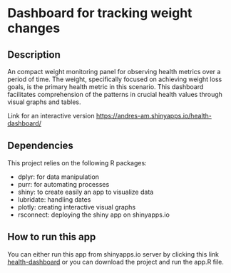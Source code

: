 # Dashboard for tracking weight changes 

## Description
An compact weight monitoring panel for observing health metrics over a period of time. 
The weight, specifically focused on achieving weight loss goals, is the primary health metric in this scenario. This dashboard facilitates comprehension of the patterns in crucial health values through visual graphs and tables.

Link for an interactive version https://andres-am.shinyapps.io/health-dashboard/ 

## Dependencies

This project relies on the following R packages:

- dplyr: for data manipulation
- purr: for automating processes
- shiny: to create easily an app to visualize data 
- lubridate: handling dates 
- plotly: creating interactive visual graphs
- rsconnect: deploying the shiny app on shinyapps.io

## How to run this app 

You can either run this app from shinyapps.io server by clicking this link [health-dashboard](https://andres-am.shinyapps.io/WeightTrackR/) or you can download the project and run the app.R file.
